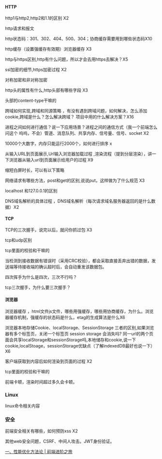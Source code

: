 #### HTTP

http1与http2,http2和1.1的区别 X2

http请求和报文

http状态码：301、302、404、500、304；协商缓存需要用到哪些状态码X10

http缓存（设置强缓存有效期）浏览器缓存 X3

http与https区别,http有什么问题，所以才会去用https去解决？X5

ssl加密的细节,https加密过程 X2

对称加密和非对称加密

http头的属性有什么,http头部有哪些字段 X3

头部的content-type干嘛的

跨域如何实现,跨域和同源策略 ，有没有遇到跨域问题，如何解决，怎么添加cookie,跨域是什么？怎么解决跨域？ 项目中用的什么解决方案？X16

进程之间如何进行通信？说一下应用场景？进程之间的通信方式（我一个前端怎么问这个 呜呜，不会）管道、消息队列、共享内存、信号量、信号、socket X2

10000个大数字，内存只能运行2000个，如何进行排序 x

从输入URL到页面展示,Url输入浏览器加载过程 ,渲染流程（提到分层渲染），讲一下浏览器从输入url到页面展示给用户的过程 X9

缩短白屏时长，可以有以下策略

网络请求有哪些方法，post和get的区别,说说put，这样做为了什么规范 X3

localhost 和127.0.0.1的区别

DNS域名解析的具体过程 ，DNS域名解析（每次请求域名服务器返回的是什么数据）X2

#### TCP

TCP的三次握手，说完以后，就问你抓过包 X3

tcp和udp区别

tcp里面的校验和干嘛的

当检测到接收数据有错误时（采用CRC校验），都会采取直接丢弃出错的数据，发送端等待接收端的确认超时后，会自动重发该数据包。

四次挥手为什么是四次，三次不行吗？

tcp三次握手，为什么要三次握手？

#### 浏览器

浏览器缓存  ，html文件js文件，哪些用强缓存，哪些用协商缓存，为什么。浏览器缓存机制，强缓存的状态码是什么，etag的生成算法是什么X6

浏览器本地存储Cookie、localStorage、SessionStorage 三者的区别,如果浏览器有多个标签页，关闭一个标签页 session storage 会消失吗? 同一url的两个页面会共享localStorage和sessionStorage吗,本地储存和cookie,说一下cookie,localStoage，sessionStorage优缺点（了解indexedDB最好也说一下）X6

客户端获取到内容后如何渲染到页面的过程 X2

tcp里面的校验和干嘛的

前端卡顿，渲染时间超过多久会卡顿。

### Linux

linux命令相关内容

### 安全

前端安全相关有哪些，如何预防xss X2

其他web安全问题，CSRF、中间人攻击。JWT身份验证。

[一、性能优化方法论 | 前端进阶之旅](https://interview.poetries.top/principle-docs/comprehensive/13-%E6%89%93%E9%80%A0%E5%89%8D%E7%AB%AF%E7%9B%91%E6%8E%A7%E7%B3%BB%E7%BB%9F.html#%E4%B8%89%E3%80%81%E6%8C%87%E6%A0%87%E9%87%87%E9%9B%86-%E7%99%BD%E5%B1%8F%E3%80%81%E5%8D%A1%E9%A1%BF%E3%80%81%E7%BD%91%E7%BB%9C%E7%8E%AF%E5%A2%83%E6%8C%87%E6%A0%87%E9%87%87%E9%9B%86%E6%96%B9%E6%B3%95)
